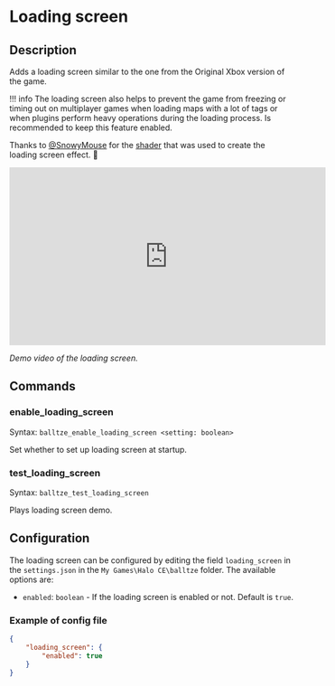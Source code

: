 # Loading screen 

## Description

Adds a loading screen similar to the one from the Original Xbox version of the game.

!!! info
    The loading screen also helps to prevent the game from freezing or timing out on multiplayer
    games when loading maps with a lot of tags or when plugins perform heavy operations during the 
    loading process. Is recommended to keep this feature enabled.

Thanks to [@SnowyMouse](https://github.com/SnowyMouse) for the [shader](https://gist.github.com/SnowyMouse/eb7558d2e036e4becbc764501d99a703) that was used to create the loading screen effect. :frog:


<iframe width="560" height="315" src="https://www.youtube.com/embed/r3idye9d1vM?si=NTWQcZq6NYkqrgDA" title="YouTube video player" frameborder="0" allow="accelerometer; autoplay; clipboard-write; encrypted-media; gyroscope; picture-in-picture; web-share" referrerpolicy="strict-origin-when-cross-origin" allowfullscreen></iframe>

*Demo video of the loading screen.*

## Commands

### enable_loading_screen

Syntax: `balltze_enable_loading_screen <setting: boolean>`

Set whether to set up loading screen at startup.

### test_loading_screen

Syntax: `balltze_test_loading_screen`

Plays loading screen demo.

## Configuration

The loading screen can be configured by editing the field `loading_screen` in the `settings.json`
in the `My Games\Halo CE\balltze` folder. The available options are:

- `enabled`: `boolean` - If the loading screen is enabled or not. Default is `true`.

### Example of config file

```json title="My Games\Halo CE\balltze\config\settings.json"
{
    "loading_screen": {
        "enabled": true
    }
}
```

